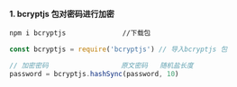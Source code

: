 #### 1. bcryptjs 包对密码进行加密

```txt
npm i bcryptjs              //下载包
```

```javascript
const bcryptjs = require('bcryptjs') // 导入bcryptjs 包

// 加密密码                  原文密码   随机盐长度
password = bcryptjs.hashSync(password, 10)
```
